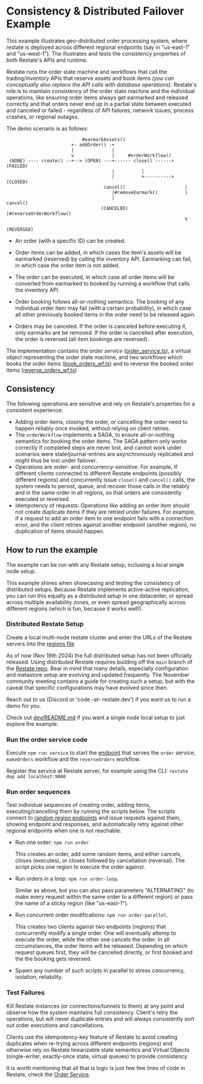 # Consistency & Distributed Failover Example 

This example illustrates geo-distributed order processing system, where restate
is deployed across different regional endpoints (say in "us-east-1" and "us-west-1").
The illustrates and tests the consistency properties of both Restate's APIs and runtime.

Restate runs the order state machine and workflows that call the trading/inventory
APIs that reserve assets and book items *(you can conceptually also replace the
API calls with database operations)*. Restate's role is to maintain consistency
of the order state machine and the individual operations, like ensuring order items
always get earmarked and released correctly and that orders never end up in a partial state
between executed and canceled or failed - regardless of API failures, network issues,
process crashes, or regional outages.

The demo scenario is as follows:

```
                            #earmarkAssets()
                        +- addOrder() -+
                        |              |
                        v              |     #orderWorkflow()
 (NONE) ---- create() --+--> (OPEN) ---+------ close() ------> (FAILED) 
                                       |          |
                                       |          +----------> (CLOSED)
                                    cancel()                      |
                                       |#removeEarmark()          |
                                       |                       cancel()
                                   (CANCELED)                     |#reverseOrderWorkflow()
                                                                  V
                                                              (REVERSED)
```
* An order (with a specific ID) can be created.

* Order items can be added, in which cases the item's assets will be earmarked (reserved)
  by calling the inventory API. Earmarking can fail, in which case the order item is not added.

* The order can be executed, in which case all order items will be converted from earmarked to
  booked by running a workflow that calls the inventory API. 

* Order booking follows all-or-nothing semantics: The booking of any individual order
  item may fail (with a certain probability), in which case all other previously booked items
  in the order need to be released again.

* Orders may be canceled. If the order is canceled before executing it, only earmarks are
  be removed. If the order is cancelled after execution, the order is reversed (all item bookings
  are reversed).

The implementation contains the *order service* ([order_service.ts](./src/service/order_service.ts)),
a virtual object representing the order state machine, and two workflows which books the order
items ([book_orders_wf.ts](./src/service/book_orders_wf.ts)) and to reverse the booked order items
([reverse_orders_wf.ts](./src/service/reverse_orders_wf.ts))

## Consistency

The following operations are sensitive and rely on Restate's properties for a consistent
experience: 

* Adding order items, closing the order, or cancelling the order need to happen reliably
  once invoked, without relying on client retries.
* The `orderWorkflow` implements a SAGA, to ensure all-or-nothing semantics for booking
  the order items. The SAGA pattern only works correctly if completed steps are never lost,
  and cannot work under scenarios were state/journal-entries are asynchronously replicated
  and might thus be lost under failover.
* Operations are order- and concurrency-sensitive: For example, If different clients
  connected to different Restate endpoints (possibly different regions) and concurrently
  issue `close()` and `cancel()` calls, the system needs to persist, queue, and recover those
  calls in the reliably and in the same order in all regions, so that orders are consistently
  executed or reversed.
* Idempotency of requests: Operations like adding an order item should not create duplicate
  items if they are retried under failures. For example, if a request to add an order item to
  one endpoint fails with a connection error, and the client retries against another endpoint
  (another region), no duplication of items should happen.


## How to run the example

The example can be run with any Restate setup, inclusing a local single node setup.

This example shines when showcasing and testing the consistency of distributed setups.
Because Restate implements active-active replication, you can run this equally as a
distributed setup in one datacenter, or spread across multiple availability zones,
or even spread geographically across different regions (which is fun, because it works well!).

### Distributed Restate Setup

Create a local multi-node restate cluster and enter the URLs of the Restate servers
into the [regions file](./src/clients/regions.ts)

As of now (Nov 19th 2024) the full distributed setup has not been officially released.
Using distributed Restate requires building off the `main` branch of the
[Restate repo](https://github.com/restatedev/restate).
Bear in mind that many details, especially configuration and metastore setup are evolving
and updated frequently. The November community meeting contains a guide for creating such
a setup, but with the caveat that specific configurations may have evolved since then.

Reach out to us (Discord or 'code -at- restate.dev') if you want us to run a demo for you.

Check out [dev/README.md](dev/README.md) if you want a single node local setup to just
explore the example.


### Run the order service code 

Execute `npm run service` to start the [endpoint](./src/service/order_service.ts) that serves the `order` service, `makeOrders` workflow and the `reverseOrders` workflow.

Register the service at Restate server, for example using the CLI: `restate dep add localhost:9080`

### Run order sequences

Test individual sequences of creating order, adding items, executing/cancelling them by running
the scripts below. The scripts connect to [random region endpoints](./src/clients/regions.ts) and
issue requests against them, showing endpoint and responses, and automatically retry against
other regional endpoints when one is not reachable.

 * Run one order: `npm run order`
   
   This creates an order, add some random items, and either cancels, closes (executes),
   or closes followed by cancellation (reversal).
   The script picks one region to execute the order against.

 * Run orders in a loop: `npm run order-loop`.
   
   Similar as above, but you can also pass parameters "ALTERNATING" (to make every request within
   the same order to a different region) or pass the name of a sticky region (like "us-east-1").

 * Run concurrent order modifications: `npm run order-parallel`.

   This creates two clients against two endpoints (regions) that concurrently modify a single
   order. One will eventually attemp to execute the order, while the other one cancels the order.
   In all circumstances, the order items will be released. Depending on which request queues
   first, they will be cancelled directly, or first booked and the the booking gets reversed.

 * Spawn any number of such scripts in parallel to stress concurrency, isolation, reliability.

### Test Failures

Kill Restate instances (or connections/tunnels to them) at any point and observe how the
system maintains full consistency. Client's retry the operations, but will never duplicate
entries and will always consistently sort out order executions and cancellations.

Clients use the idempotency-key feature of Restate to avoid creating duplicates when re-trying
across different endpoints (regions) and otherwise rely on Restate linearizable state semantics
and Virtual Objects (single-writer, exactly-once state, virtual queues) to provide consistency.

It is worth mentioning that all that is logic is just few few lines of code in Restate, check
the [Order Service](./src/service/order_service.ts).
